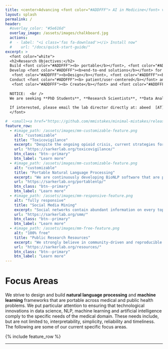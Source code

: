 ```yaml
---
title: <center>Advancing <font color="#ADDFFF"> AI in Medicine</font> via innovative <font color="#ADDFFF"> natural language processing </font> and <font color="#ADDFFF"> data science </font> methods</center>
layout: splash
permalink: /
header:
  #overlay_color: "#5e616d"
  overlay_image: /assets/images/chalkboard.jpg
  actions:
  #  - label: "<i class='fas fa-download'></i> Install now"
  #    url: "/docs/quick-start-guide/"
excerpt: >
  <font color="white">
  <h2>Research Objectives:</h2>
  Build <font color="#ADDFFF"><b> portable</b></font>, <font color="#ADDFFF"> <b> customizable </b></font> and <font color="#ADDFFF"><b> interpretable </b></font> systems for medical free text processing. <br />
  Develop <font color="#ADDFFF"><b>end-to-end solutions</b></font> for <font color="#ADDFFF"><b>medical</b></font> and <font color="#ADDFFF"><b>public health</b></font> problems of high significance. <br />
   <font color="#ADDFFF"><b>Design</b></font>, <font color="#ADDFFF"><b>implement</b></font> and <font color="#ADDFFF"><b>deploy</b></font> innovative <font color="#ADDFFF"><b>natural language processing</b></font> and <font color="#ADDFFF"><b>machine learning</b></font> methods. <br />
  Conduct <font color="#ADDFFF"><b> patient/user-centered</b></font> and <font color="#ADDFFF"><b> population-focused interdisciplinary research</b></font>. <br />
   <font color="#ADDFFF"><b> Create</b></font> and <font color="#ADDFFF"><b>share</b></font> easily-to-use text mining, machine learning, natural language processing and artificial intelligence solutions. <br /> <br />
  
  NOTICE:  <br />
  We are seeking **PhD Students**, **Research Scientists**, **Data Analysts** and **Research Assistants**. Areas of interest include: Natural Language Processing, Machine Learning, Social Media Mining, Statistics and Public Health.<br />
  
  If interested, please email the lab director directly at: abeed  [AT]  dbmi.emory.edu 
  </font>

#  <small><a href="https://github.com/mmistakes/minimal-mistakes/releases/tag/4.16.6">Latest release v4.16.6</a></small>
feature_row:
  - #image_path: /assets/images/mm-customizable-feature.png
    alt: "customizable"
    title: "Toxicovigilance"
    excerpt: "Despite the ongoing opioid crisis, current strategies for close-to-real-time monitoring and characterizing drug-related health problems are <i>laggy</i>. We are building <b>methods</b> and <b>tools</b> that leverage data from sources such as <b>social media</b> and <b>electronic health records</b> to generate statistics in close to real time, <b> predict potential future problems</b>, and <b>empower domain experts</b> (<i>e.g.</i>, toxicologists and public health professionals) who are fighting the crisis."
    url: "https://sarkerlab.org/toxicovigilance/"
    btn_class: "btn--primary"
    btn_label: "Learn more"
  - #image_path: /assets/images/mm-customizable-feature.png
    alt: "customizable"
    title: "Portable Natural Language Processing"
    excerpt: "We are continuously developing BioNLP software that are portable across medical domain problems, and don't <b>live and die</b> with narrow-scope studies. We  implement methods for text classification, information detection and extraction, text representation and normalization, topic analyses and visualization."
    url: "https://sarkerlab.org/portablenlp/"
    btn_class: "btn--primary"
    btn_label: "Learn more"
  - #image_path: /assets/images/mm-responsive-feature.png
    alt: "fully responsive"
    title: "Social Media Mining"
    excerpt: "Social networks contain abundant information on every topic. Adoption of social media is now at an all-time high, and the number of people using social media continues to grow. We are innovating strategies for curating and utilizing social media data for medical and public health tasks. We are also continuously exploring new uses for social media data."
    url: "https://sarkerlab.org/smm/"
    btn_class: "btn--primary"
    btn_label: "Learn more"
  - #image_path: /assets/images/mm-free-feature.png
    alt: "100% free"
    title: "Public Research Resources"
    excerpt: "We strongly believe in community-driven and reproducible research. Therefore, we commited to create health text mining resources, data and software, and releasing them publicly to the research community. "
    url: "https://sarkerlab.org/resources/"
    btn_class: "btn--primary"
    btn_label: "Learn more"      
---
```


<h1>Focus Areas</h1>
<p>We strive to design and build <b>natural language processing</b> and <b> machine learning</b> frameworks that are portable across medical and public health problems. We put particular attention to ensuring that technological innovations in data science, NLP, machine learning and artificial intelligence comply to the specific needs of the medical domain. These needs include, but are not limited to, interpretability, simplicity, reliability and timeliness. The following are some of our current specific focus areas.
  
  <p>
{% include feature_row %}

---
